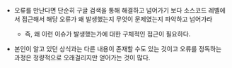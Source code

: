 - 오류를 만난다면 단순히 구글 검색을 통해 해결하고 넘어가기 보다 소스코드 레벨에서 접근해서 해당 오류가 왜 발생했는지 무엇이 문제였는지 파악하고 넘어가라
    - 즉, 왜 이런 이슈가 발생했는가에 대한 구체적인 접근이 필요하다.
    
- 본인이 알고 있던 상식과는 다른 내용이 존재할 수도 있는 것이고 오류를 정독하는 과정은 정량적으로 오래걸리지만 얻어가는 것이 많다.